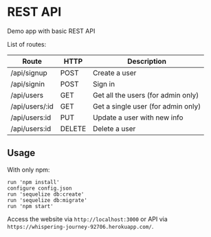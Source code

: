 # REST API
Demo app with basic REST API

List of routes:

**Route** | **HTTP** | **Description**
--------- | -------- | ---------------
/api/signup | POST | Create a user
/api/signin | POST | Sign in
/api/users | GET | Get all the users (for admin only)
/api/users/:id | GET | Get a single user (for admin only)
/api/users:id | PUT | Update a user with new info
/api/users:id | DELETE | Delete a user

## Usage
With only npm:

```
run 'npm install'
configure config.json
run 'sequelize db:create'
run 'sequelize db:migrate'
run 'npm start'

```

Access the website via ```http://localhost:3000``` or API via ```https://whispering-journey-92706.herokuapp.com/```.
